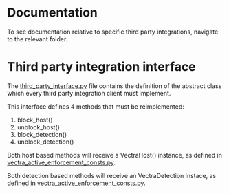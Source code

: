 # Documentation

To see documentation relative to specific third party integrations, navigate to the relevant folder. 

# Third party integration interface

The [third_party_interface.py](./third_party_interface.py) file contains the definition of the abstract class which every third party integration client must implement. 

This interface defines 4 methods that must be reimplemented:
1. block_host()
2. unblock_host()
3. block_detection()
4. unblock_detection()

Both host based methods will receive a VectraHost() instance, as defined in [vectra_active_enforcement_consts.py](../vectra_active_enforcement_consts.py). 

Both detection based methods will receive an VectraDetection instace, as defined in [vectra_active_enforcement_consts.py](../vectra_active_enforcement_consts.py). 